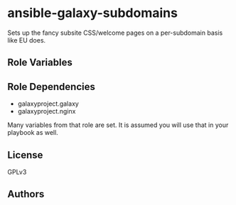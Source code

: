 # ansible-galaxy-subdomains

Sets up the fancy subsite CSS/welcome pages on a per-subdomain basis like EU does.

## Role Variables

## Role Dependencies

- galaxyproject.galaxy
- galaxyproject.nginx

Many variables from that role are set. It is assumed you will use that in your playbook as well.

## License

GPLv3

## Authors

